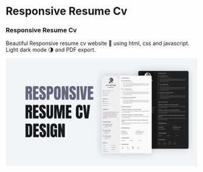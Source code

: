 # Responsive Resume Cv

### Responsive Resume Cv

Beautiful Responsive resume cv website 📄 using html, css and javascript. Light dark mode 🌗 and PDF export.

![Resume cv](/preview.png)
